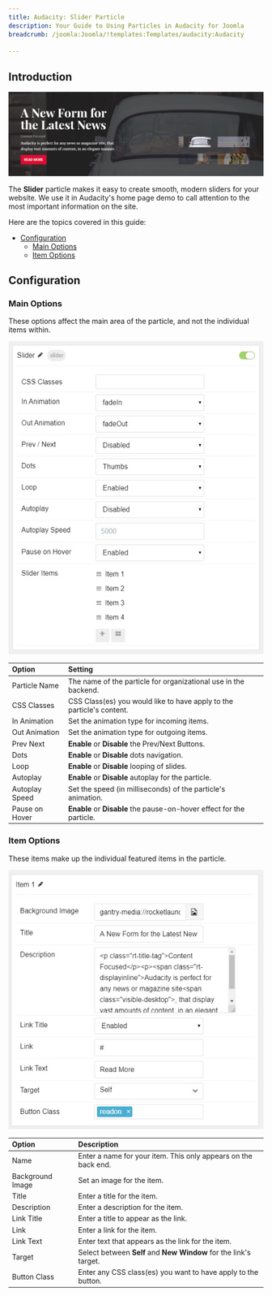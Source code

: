 ```yaml
---
title: Audacity: Slider Particle
description: Your Guide to Using Particles in Audacity for Joomla
breadcrumb: /joomla:Joomla/!templates:Templates/audacity:Audacity

---
```


## Introduction

![](assets/particle_slider1.jpg)

The **Slider** particle makes it easy to create smooth, modern sliders for your website. We use it in Audacity's home page demo to call attention to the most important information on the site.

Here are the topics covered in this guide:

* [Configuration](#configuration)
    - [Main Options](#main-options)
    - [Item Options](#item-options)

## Configuration

### Main Options

These options affect the main area of the particle, and not the individual items within.

![](assets/particle_slider2.jpg)

| Option            | Setting                                                               |
|:----------------- |:--------------------------------------------------------------------- |
| Particle Name     | The name of the particle for organizational use in the backend.       |
| CSS Classes       | CSS Class(es) you would like to have apply to the particle's content. |
| In Animation      | Set the animation type for incoming items.                            |
| Out Animation     | Set the animation type for outgoing items.                            |
| Prev Next         | **Enable** or **Disable** the Prev/Next Buttons.                      |
| Dots              | **Enable** or **Disable** dots navigation.                            |
| Loop              | **Enable** or **Disable** looping of slides.                          |
| Autoplay          | **Enable** or **Disable** autoplay for the particle.                  |
| Autoplay Speed    | Set the speed (in milliseconds) of the particle's animation.          |
| Pause on Hover    | **Enable** or **Disable** the pause-on-hover effect for the particle. |

### Item Options

These items make up the individual featured items in the particle.

![](assets/particle_slider3.jpg)

| Option        | Description                                                       |
|:------------- |:----------------------------------------------------------------- |
| Name          | Enter a name for your item. This only appears on the back end.    |
| Background Image | Set an image for the item.                                        |
| Title         | Enter a title for the item.                                       |
| Description   | Enter a description for the item.                                 |
| Link Title    | Enter a title to appear as the link.                              |
| Link          | Enter a link for the item.                                        |
| Link Text     | Enter text that appears as the link for the item.                 |
| Target        | Select between **Self** and **New Window** for the link's target. |
| Button Class  | Enter any CSS class(es) you want to have apply to the button.     |
